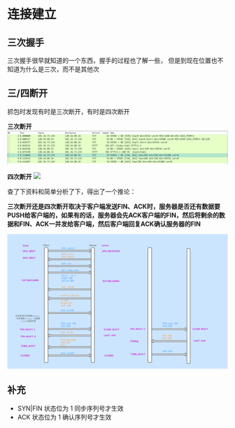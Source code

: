 # 连接建立

## 三次握手
三次握手很早就知道的一个东西，握手的过程也了解一些， 但是到现在位置也不知道为什么是三次，而不是其他次


## 三/四断开
抓包时发现有时是三次断开，有时是四次断开

**三次断开**
![](/assets/AI2$OBQYO0SOUZD6CO}2UD.png)


**四次断开**
![](/assets/XMPDAJBHHGDVQY$99M%B9V.png)


查了下资料和简单分析了下，得出了一个推论：

**三次断开还是四次断开取决于客户端发送FIN、ACK时，服务器是否还有数据要PUSH给客户端的，如果有的话，服务器会先ACK客户端的FIN，然后将剩余的数据和FIN、ACK一并发给客户端，然后客户端回复ACK确认服务器的FIN**



![](/assets/tcp状态转换.png)

## 补充
* SYN|FIN 状态位为 1 同步序列号才生效
* ACK 状态位为 1 确认序列号才生效